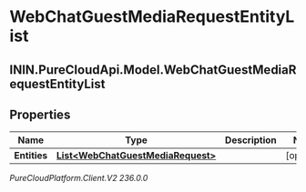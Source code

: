 # WebChatGuestMediaRequestEntityList

## ININ.PureCloudApi.Model.WebChatGuestMediaRequestEntityList

## Properties

|Name | Type | Description | Notes|
|------------ | ------------- | ------------- | -------------|
| **Entities** | [**List&lt;WebChatGuestMediaRequest&gt;**](WebChatGuestMediaRequest) |  | [optional] |



_PureCloudPlatform.Client.V2 236.0.0_
